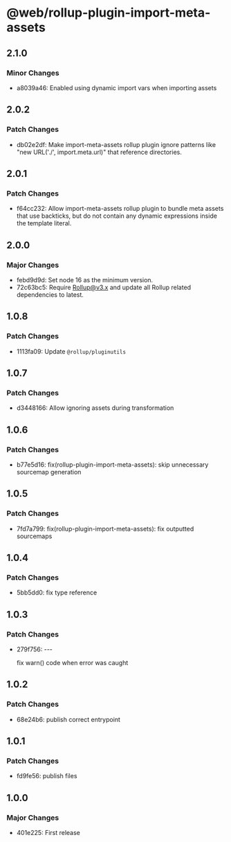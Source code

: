 # @web/rollup-plugin-import-meta-assets

## 2.1.0

### Minor Changes

- a8039a46: Enabled using dynamic import vars when importing assets

## 2.0.2

### Patch Changes

- db02e2df: Make import-meta-assets rollup plugin ignore patterns like "new URL('./', import.meta.url)" that reference directories.

## 2.0.1

### Patch Changes

- f64cc232: Allow import-meta-assets rollup plugin to bundle meta assets that use backticks, but do not contain any dynamic expressions inside the template literal.

## 2.0.0

### Major Changes

- febd9d9d: Set node 16 as the minimum version.
- 72c63bc5: Require Rollup@v3.x and update all Rollup related dependencies to latest.

## 1.0.8

### Patch Changes

- 1113fa09: Update `@rollup/pluginutils`

## 1.0.7

### Patch Changes

- d3448166: Allow ignoring assets during transformation

## 1.0.6

### Patch Changes

- b77e5d16: fix(rollup-plugin-import-meta-assets): skip unnecessary sourcemap generation

## 1.0.5

### Patch Changes

- 7fd7a799: fix(rollup-plugin-import-meta-assets): fix outputted sourcemaps

## 1.0.4

### Patch Changes

- 5bb5dd0: fix type reference

## 1.0.3

### Patch Changes

- 279f756: ---

  fix warn() code when error was caught

## 1.0.2

### Patch Changes

- 68e24b6: publish correct entrypoint

## 1.0.1

### Patch Changes

- fd9fe56: publish files

## 1.0.0

### Major Changes

- 401e225: First release
